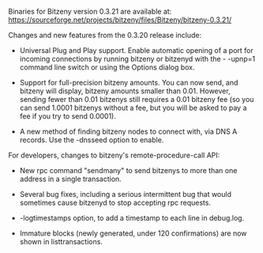 Binaries for Bitzeny version 0.3.21 are available at:
  https://sourceforge.net/projects/bitzeny/files/Bitzeny/bitzeny-0.3.21/

Changes and new features from the 0.3.20 release include:

* Universal Plug and Play support.  Enable automatic opening of a port for incoming connections by running bitzeny or bitzenyd with the - -upnp=1 command line switch or using the Options dialog box.

* Support for full-precision bitzeny amounts.  You can now send, and bitzeny will display, bitzeny amounts smaller than 0.01.  However, sending fewer than 0.01 bitzenys still requires a 0.01 bitzeny fee (so you can send 1.0001 bitzenys without a fee, but you will be asked to pay a fee if you try to send 0.0001).

* A new method of finding bitzeny nodes to connect with, via DNS A records. Use the -dnsseed option to enable.

For developers, changes to bitzeny's remote-procedure-call API:

* New rpc command "sendmany" to send bitzenys to more than one address in a single transaction.

* Several bug fixes, including a serious intermittent bug that would sometimes cause bitzenyd to stop accepting rpc requests. 

* -logtimestamps option, to add a timestamp to each line in debug.log.

* Immature blocks (newly generated, under 120 confirmations) are now shown in listtransactions.
